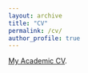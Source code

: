 ```yaml
---
layout: archive
title: "CV"
permalink: /cv/
author_profile: true
---
```


[My Academic CV](https://gabrielpensamiento.github.io/files/Academic_CV_GP.pdf).

